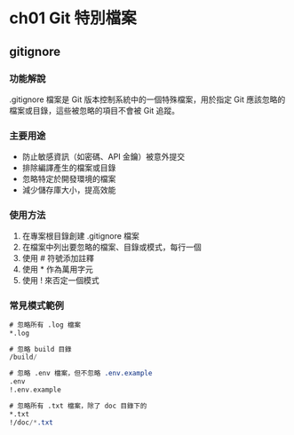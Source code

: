 # ch01 Git 特別檔案

## gitignore

### 功能解說

.gitignore 檔案是 Git 版本控制系統中的一個特殊檔案，用於指定 Git 應該忽略的檔案或目錄，這些被忽略的項目不會被 Git 追蹤。

### 主要用途

- 防止敏感資訊（如密碼、API 金鑰）被意外提交
- 排除編譯產生的檔案或目錄
- 忽略特定於開發環境的檔案
- 減少儲存庫大小，提高效能

### 使用方法

1. 在專案根目錄創建 .gitignore 檔案
2. 在檔案中列出要忽略的檔案、目錄或模式，每行一個
3. 使用 # 符號添加註釋
4. 使用 * 作為萬用字元
5. 使用 ! 來否定一個模式

### 常見模式範例

```nasm
# 忽略所有 .log 檔案
*.log

# 忽略 build 目錄
/build/

# 忽略 .env 檔案，但不忽略 .env.example
.env
!.env.example

# 忽略所有 .txt 檔案，除了 doc 目錄下的
*.txt
!/doc/*.txt
```
